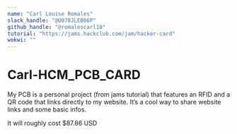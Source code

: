```yaml
---
name: "Carl Louise Romales"
slack_handle: "@U078JLEB06P"
github_handle: "@romalescarl18"
tutorial: "https://jams.hackclub.com/jam/hacker-card"
wokwi: ""
---
```


# Carl-HCM_PCB_CARD

My PCB is a personal project (from jams tutorial) that features an RFID and a QR code that links directly to my website. It’s a cool way to share website links and some basic infos.

It will roughly cost $87.86 USD
